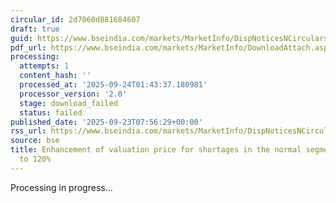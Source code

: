 ```yaml
---
circular_id: 2d7060d881684607
draft: true
guid: https://www.bseindia.com/markets/MarketInfo/DispNoticesNCirculars.aspx?Noticeid={66814191-6878-4E11-9918-763A88E1FA2E}&noticeno=20250923-8&dt=09/23/2025&icount=8&totcount=84&flag=0
pdf_url: https://www.bseindia.com/markets/MarketInfo/DownloadAttach.aspx?id=20250923-8&attachedId=
processing:
  attempts: 1
  content_hash: ''
  processed_at: '2025-09-24T01:43:37.180981'
  processor_version: '2.0'
  stage: download_failed
  status: failed
published_date: '2025-09-23T07:56:29+00:00'
rss_url: https://www.bseindia.com/markets/MarketInfo/DispNoticesNCirculars.aspx?Noticeid={66814191-6878-4E11-9918-763A88E1FA2E}&noticeno=20250923-8&dt=09/23/2025&icount=8&totcount=84&flag=0
source: bse
title: Enhancement of valuation price for shortages in the normal segment from 100%
  to 120%
---
```


Processing in progress...